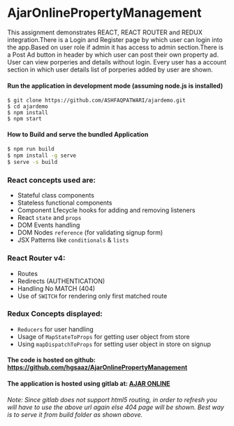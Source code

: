 # AjarOnlinePropertyManagement

This assignment demonstrates REACT, REACT ROUTER and REDUX integration.There is a Login and Register page by which user can login into the app.Based on user role if admin it has access to admin section.There is a Post Ad button in header by which user can post their own property ad. User can view porperies and details without login. Every user has a account section in which user details list of porperies added by user are shown.

#### Run the application in development mode (assuming node.js is installed)
```
$ git clone https://github.com/ASHFAQPATWARI/ajardemo.git
$ cd ajardemo
$ npm install
$ npm start
```

#### How to Build and serve the bundled Application

```sh
$ npm run build
$ npm install -g serve
$ serve -s build
```

### React concepts used are:
- Stateful class components
- Stateless functional components
- Component Lfecycle hooks for adding and removing listeners
- React `state` and `props`
- DOM Events handling
- DOM Nodes `reference` (for validating signup form)
- JSX Patterns like `conditionals` & `lists`

### React Router v4:
- Routes 
- Redirects (AUTHENTICATION)
- Handling No MATCH (404)
- Use of `SWITCH` for rendering only first matched route

### Redux Concepts displayed:
- `Reducers` for user handling
- Usage of `MapStateToProps` for getting user object from store
- Using `mapDispatchToProps` for setting user object in store on signup

#### The code is hosted on github: https://github.com/hgsaaz/AjarOnlinePropertyManagement

#### The application is hosted using gitlab at: [AJAR ONLINE](https://hussaings.gitlab.io/property-listing/)

###### Note: Since gitlab does not support html5 routing, in order to refresh you will have to use the above url again else 404 page will be shown. Best way is to serve it from build folder as shown above.


